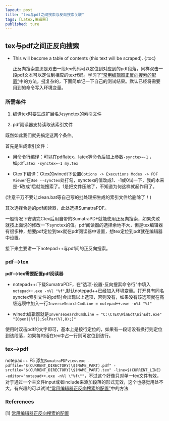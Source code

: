```yaml
---
layout: post
title: "tex与pdf之间搜索与反向搜索关联"
tags: [Latex,编辑器]
published: ture
---
```



## tex与pdf之间正反向搜索

- This will become a table of contents (this text will be scraped).
{:toc}

  正反向搜索意思是双击一段tex代码可以定位到对应到的pdf段落，同样双击一段pdf文本可以定位到相应的tex代码。学习了[“常用编辑器正反向搜索的配置”][r1]中的方法，挺复杂的，下面简单记一下自己的测试结果。默认已经将需要用到的命令写入环境变量。
  
### 所需条件

1. 编译tex时要生成扩展名为synctex的索引文件

2. pdf阅读器支持读取该索引文件

既然如此我们就先搞定这两个条件。  

首先是生成索引文件：

- 用命令行编译：可以在pdflatex、latex等命令后加上参数`-synctex=-1` ，  
如`pdflatex -synctex=-1 my.tex`

- Ctex下编译：Ctex的winedt下设置`Options -> Executions Modes -> PDF Viewer`在`Use --synctex`处打勾，synctex的值改成1、-1或0试一下，我的本来是-1改成1后就能搜索了。1是把文件压缩了，不知道为何这样就起作用了。

(注意千万不要让clean.bat等自己写的批处理把生成的索引文件给删除了！)  

其次选择合适的pdf阅读器，此处选择SumatraPDF。

一般情况下安装完Ctex后用自带的SumatraPDF就能使用正反向搜索，如果失败就按上面说的修改一下synctex的值。pdf阅读器的选择余地不大，但是tex编辑器有很多种，想要pdf定位到tex就在pdf阅读器中设置，想tex定位到pdf就在编辑器中设置。

接下来主要讲一下notepad++与pdf间的正反向搜索。

### pdf-->tex
**pdf-->tex需要配置pdf阅读器**  

- notepad++:下载SumatraPDF，在"选项-设置-反向搜索命令行"中填入`notepad++.exe -n%l "%f"`,默认notepad++已经加入环境变量。打开具有同名synctex索引文件的pdf时会出现以上选项，否则没有，如果没有该选项就在高级选项中加入一行`InverseSearchCmdLine = notepad++.exe -n%l "%f"`  

- winedt编辑器就是`InverseSearchCmdLine = "C:\CTEX\WinEdt\WinEdt.exe" "[Open(|%f|);SelPar(%l,8);]"`  

使用时双击pdf的文字即可，基本上是按行定位的，如果有一段话没有换行则定位到该段落，如果每句话在tex中占一行则可定位到该行。

### tex-->pdf
notepad++ F5 添加`SumatraPDFview.exe -pdffile="$(CURRENT_DIRECTORY)\$(NAME_PART).pdf" -srcfile="$(CURRENT_DIRECTORY)\$(NAME_PART).tex" -line=$(CURRENT_LINE) -editor="notepad++.exe -n%l \"%f\""`，不过这个好像只对单一tex文件有效，对于通过一个主文件input或者include来添加段落的形式无效，这个也感觉用处不大，有兴趣的可以试试[“常用编辑器正反向搜索的配置”][r1]中的方法


### References
[1] [常用编辑器正反向搜索的配置][r1]

[r1]: http://bbs.ctex.org/forum.php?mod=viewthread&tid=49386&extra=&page=1

[^id]: 这是脚注